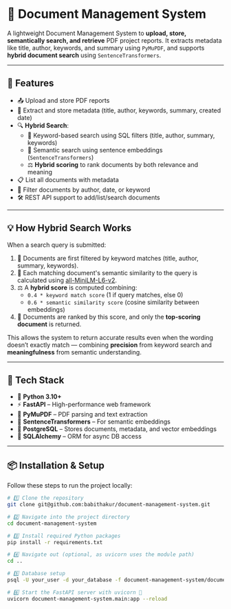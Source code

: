 # 📄 Document Management System

A lightweight Document Management System to **upload, store, semantically search, and retrieve** PDF project reports. It extracts metadata like title, author, keywords, and summary using `PyMuPDF`, and supports **hybrid document search** using `SentenceTransformers`.

---

## 🚀 Features

- 📤 Upload and store PDF reports
- 🧠 Extract and store metadata (title, author, keywords, summary, created date)
- 🔍 **Hybrid Search**:
  - 🔡 Keyword-based search using SQL filters (title, author, summary, keywords)
  - 🧠 Semantic search using sentence embeddings (`SentenceTransformers`)
  - ⚖️ **Hybrid scoring** to rank documents by both relevance and meaning
- 📋 List all documents with metadata
- 🧽 Filter documents by author, date, or keyword
- 🛠️ REST API support to add/list/search documents

---

## 💡 How Hybrid Search Works

When a search query is submitted:

1. 📄 Documents are first filtered by keyword matches (title, author, summary, keywords).
2. 🧠 Each matching document's semantic similarity to the query is calculated using [all-MiniLM-L6-v2](https://www.sbert.net/docs/pretrained_models.html).
3. ⚖️ A **hybrid score** is computed combining:
   - `0.4 * keyword match score` (1 if query matches, else 0)
   - `0.6 * semantic similarity score` (cosine similarity between embeddings)
4. 🥇 Documents are ranked by this score, and only the **top-scoring document** is returned.

This allows the system to return accurate results even when the wording doesn’t exactly match — combining **precision** from keyword search and **meaningfulness** from semantic understanding.

---

## 🧰 Tech Stack

- 🐍 **Python 3.10+**
- ⚡ **FastAPI** – High-performance web framework
- 📄 **PyMuPDF** – PDF parsing and text extraction
- 🧠 **SentenceTransformers** – For semantic embeddings
- 🐘 **PostgreSQL** – Stores documents, metadata, and vector embeddings
- 🧵 **SQLAlchemy** – ORM for async DB access

---

## 📦 Installation & Setup

Follow these steps to run the project locally:

```bash
# 1️⃣ Clone the repository
git clone git@github.com:babithakur/document-management-system.git

# 2️⃣ Navigate into the project directory
cd document-management-system

# 3️⃣ Install required Python packages
pip install -r requirements.txt

# 4️⃣ Navigate out (optional, as uvicorn uses the module path)
cd ..

# 5️⃣ Database setup
psql -U your_user -d your_database -f document-management-system/documents_db.sql

# 6️⃣ Start the FastAPI server with uvicorn 🚀
uvicorn document-management-system.main:app --reload



